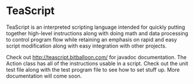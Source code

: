 # TeaScript
TeaScript is an interpreted scripting language intended for quickly putting together high-level instructions along with doing math and data processing to control program flow while retaining an emphasis on rapid and easy script modification along with easy integration with other projects.

Check out http://teascript.bitballoon.com/ for javadoc documentation. The Action class has all of the instructions usable in a script. Check out the unit test file along with the test program file to see how to set stuff up. More documentation will come soon.
